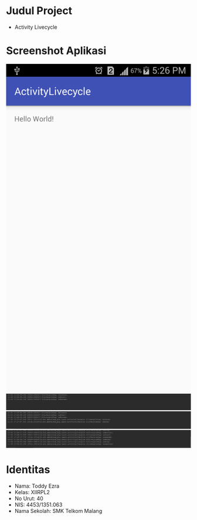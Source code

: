 # Judul Project
* Activity Livecycle

# Screenshot Aplikasi
![screenshot](https://github.com/toddyezra/ActivityLivecycle/blob/master/LCT.png)
![screenshot](https://github.com/toddyezra/ActivityLivecycle/blob/master/LCT1.PNG)
![screenshot](https://github.com/toddyezra/ActivityLivecycle/blob/master/LCT2.PNG)
![screenshot](https://github.com/toddyezra/ActivityLivecycle/blob/master/LCT3.PNG)

# Identitas 
 * Nama: Toddy Ezra 
 * Kelas: XIIRPL2
 * No Urut: 40
 * NIS: 4453/1351.063
 * Nama Sekolah: SMK Telkom Malang

